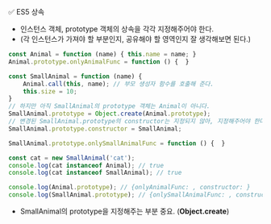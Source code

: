 ✅ ES5 상속
* 인스턴스 객체, prototype 객체의 상속을 각각 지정해주어야 한다.
* (각 인스턴스가 가져야 할 부분인지, 공유해야 할 영역인지 잘 생각해보면 된다.)  
```javascript
const Animal = function (name) { this.name = name; }
Animal.prototype.onlyAnimalFunc = function () {  }

const SmallAnimal = function (name) { 
    Animal.call(this, name); // 부모 생성자 함수를 호출해 준다.
    this.size = 10;
}
// 하지만 아직 SmallAnimal의 prototype 객체는 Animal이 아니다.
SmallAnimal.prototype = Object.create(Animal.prototype);
// 변경된 SmallAnimal.prototype의 constructor는 지정되지 않아, 지정해주어야 한다.
SmallAnimal.prototype.constructor = SmallAnimal;

SmallAnimal.prototype.onlySmallAnimalFunc = function () {  }

const cat = new SmallAnimal('cat');
console.log(cat instanceof Animal); // true
console.log(cat instanceof SmallAnimal); // true

console.log(Animal.prototype); // {onlyAnimalFunc: , constructor: }
console.log(SmallAnimal.prototype); // {onlySmallAnimalFunc: , constructor: }
```
* SmallAnimal의 prototype을 지정해주는 부분 중요. (<b>Object.create</b>)